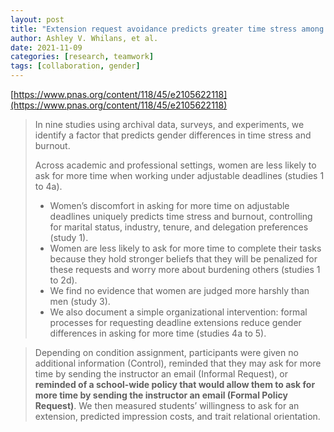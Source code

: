 ```yaml
---
layout: post
title: "Extension request avoidance predicts greater time stress among women"
author: Ashley V. Whilans, et al.
date: 2021-11-09
categories: [research, teamwork]
tags: [collaboration, gender]
---
```


[https://www.pnas.org/content/118/45/e2105622118](https://www.pnas.org/content/118/45/e2105622118)

> In nine studies using archival data, surveys, and experiments, we identify a factor that predicts gender differences in time stress and burnout. 
>
> Across academic and professional settings, women are less likely to ask for more time when working under adjustable deadlines (studies 1 to 4a). 
>
> * Women’s discomfort in asking for more time on adjustable deadlines uniquely predicts time stress and burnout, controlling for marital status, industry, tenure, and delegation preferences (study 1). 
> * Women are less likely to ask for more time to complete their tasks because they hold stronger beliefs that they will be penalized for these requests and worry more about burdening others (studies 1 to 2d). 
> * We find no evidence that women are judged more harshly than men (study 3). 
> * We also document a simple organizational intervention: formal processes for requesting deadline extensions reduce gender differences in asking for more time (studies 4a to 5).

> Depending on condition assignment, participants were given no additional information (Control), reminded that they may ask for more time by sending the instructor an email (Informal Request), or **reminded of a school-wide policy that would allow them to ask for more time by sending the instructor an email (Formal Policy Request)**. We then measured students’ willingness to ask for an extension, predicted impression costs, and trait relational orientation.
